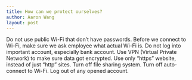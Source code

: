 ```yaml
---
title: How can we protect ourselves?
author: Aaron Wang
layout: post
---
```

Do not use public Wi-Fi that don’t have passwords.
Before we connect to Wi-Fi, make sure we ask employee what actual Wi-Fi is.
Do not log into important account, especially bank account.
Use VPN (Virtual Private Network) to make sure data got encrypted.
Use only “https” website, instead of just “http” sites.
Turn off file sharing system.
Turn off auto-connect to Wi-Fi.
Log out of any opened account.
